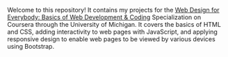 Welcome to this repository! It contains my projects for the [Web Design for Everybody: Basics of Web Development & Coding](https://www.coursera.org/specializations/web-design) Specialization on Coursera through the University of Michigan. It covers the basics of HTML and CSS, adding interactivity to web pages with JavaScript, and applying responsive design to enable web pages to be viewed by various devices using Bootstrap.
